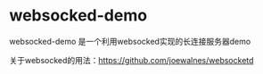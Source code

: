# websocked-demo
websocked-demo 是一个利用websocked实现的长连接服务器demo


关于websocked的用法：https://github.com/joewalnes/websocketd
